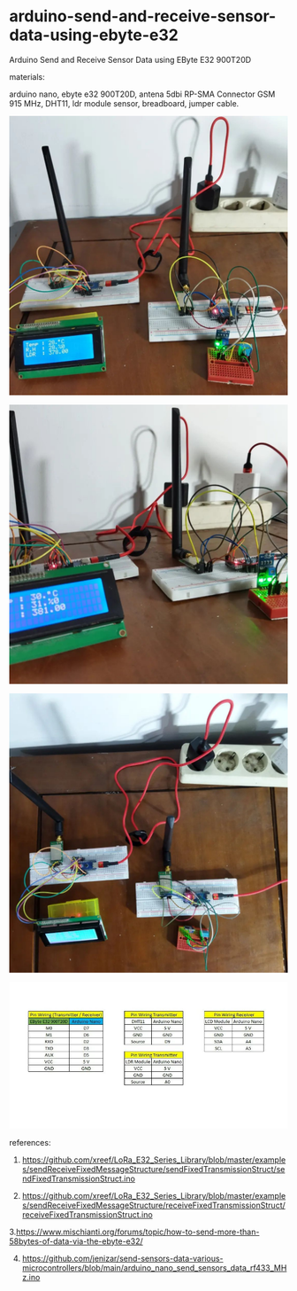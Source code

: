 # arduino-send-and-receive-sensor-data-using-ebyte-e32
Arduino Send and Receive Sensor Data using EByte E32 900T20D

materials:

arduino nano, ebyte e32 900T20D, antena 5dbi RP-SMA Connector GSM 915 MHz, DHT11, ldr module sensor, breadboard, jumper cable.

![alt text](https://github.com/jenizar/arduino-send-and-receive-sensor-data-using-ebyte-e32/blob/main/screenshot/image1.jpg)

![alt text](https://github.com/jenizar/arduino-send-and-receive-sensor-data-using-ebyte-e32/blob/main/screenshot/image2.jpg)

![alt text](https://github.com/jenizar/arduino-send-and-receive-sensor-data-using-ebyte-e32/blob/main/screenshot/image3.jpg)

![alt text](https://github.com/jenizar/arduino-send-and-receive-sensor-data-using-ebyte-e32/blob/main/screenshot/image4.jpg)

references:

1. https://github.com/xreef/LoRa_E32_Series_Library/blob/master/examples/sendReceiveFixedMessageStructure/sendFixedTransmissionStruct/sendFixedTransmissionStruct.ino

2. https://github.com/xreef/LoRa_E32_Series_Library/blob/master/examples/sendReceiveFixedMessageStructure/receiveFixedTransmissionStruct/receiveFixedTransmissionStruct.ino

3.https://www.mischianti.org/forums/topic/how-to-send-more-than-58bytes-of-data-via-the-ebyte-e32/

4. https://github.com/jenizar/send-sensors-data-various-microcontrollers/blob/main/arduino_nano_send_sensors_data_rf433_MHz.ino
